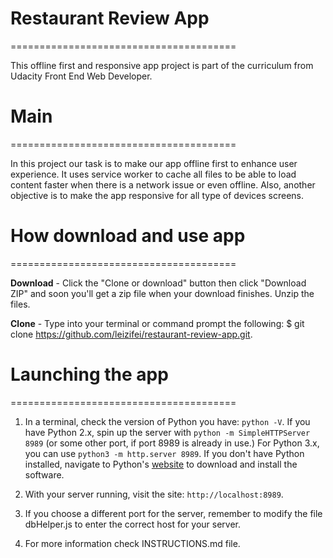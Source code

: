 # Restaurant Review App
=======================================

This offline first and responsive app project is part of the curriculum from Udacity Front End Web Developer.

# Main
=======================================

In this project our task is to make our app offline first to enhance user experience. It uses service worker to cache all files to be able to load content faster when there is a network issue or even offline. Also, another objective is to make the app responsive for all type of devices screens.


# How download and use app
=======================================

**Download** -  Click the "Clone or download" button then click "Download ZIP" and soon you'll get a zip file when your download finishes. Unzip the files.

**Clone** - Type into your terminal or command prompt the following: $ git clone https://github.com/leizifei/restaurant-review-app.git. 


# Launching the app
=======================================

1. In a terminal, check the version of Python you have: `python -V`. If you have Python 2.x, spin up the server with `python -m SimpleHTTPServer 8989` (or some other port, if port 8989 is already in use.) For Python 3.x, you can use `python3 -m http.server 8989`. If you don't have Python installed, navigate to Python's [website](https://www.python.org/) to download and install the software.

2. With your server running, visit the site: `http://localhost:8989`.

3. If you choose a different port for the server, remember to modify the file dbHelper.js to enter the correct host for your server.

4. For more information check INSTRUCTIONS.md file.
